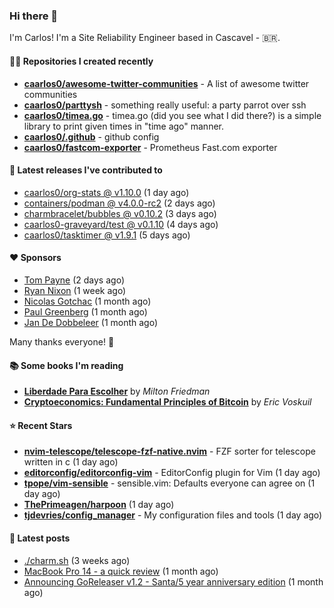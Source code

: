 ### Hi there 👋

I'm Carlos! I'm a Site Reliability Engineer based in Cascavel - 🇧🇷.

#### 👨‍💻 Repositories I created recently
- **[caarlos0/awesome-twitter-communities](https://github.com/caarlos0/awesome-twitter-communities)** - A list of awesome twitter communities
- **[caarlos0/parttysh](https://github.com/caarlos0/parttysh)** - something really useful: a party parrot over ssh
- **[caarlos0/timea.go](https://github.com/caarlos0/timea.go)** - timea.go (did you see what I did there?) is a simple library to print given times in &#34;time ago&#34; manner.
- **[caarlos0/.github](https://github.com/caarlos0/.github)** - github config
- **[caarlos0/fastcom-exporter](https://github.com/caarlos0/fastcom-exporter)** - Prometheus Fast.com exporter

#### 🚀 Latest releases I've contributed to


- [caarlos0/org-stats @ v1.10.0](https://github.com/caarlos0/org-stats/releases/tag/v1.10.0) (1 day ago)
- [containers/podman @ v4.0.0-rc2](https://github.com/containers/podman/releases/tag/v4.0.0-rc2) (2 days ago)
- [charmbracelet/bubbles @ v0.10.2](https://github.com/charmbracelet/bubbles/releases/tag/v0.10.2) (3 days ago)
- [caarlos0-graveyard/test @ v0.1.10](https://github.com/caarlos0-graveyard/test/releases/tag/v0.1.10) (4 days ago)
- [caarlos0/tasktimer @ v1.9.1](https://github.com/caarlos0/tasktimer/releases/tag/v1.9.1) (5 days ago)

#### ❤️ Sponsors
- [Tom Payne](https://github.com/twpayne) (2 days ago)
- [Ryan Nixon](https://github.com/taiidani) (1 week ago)
- [Nicolas Gotchac](https://github.com/ngotchac) (1 month ago)
- [Paul Greenberg](https://github.com/greenpau) (1 month ago)
- [Jan De Dobbeleer](https://github.com/JanDeDobbeleer) (1 month ago)

Many thanks everyone! 🙏

#### 📚 Some books I'm reading
- **[Liberdade Para Escolher](https://www.goodreads.com/book/show/17238591-liberdade-para-escolher)** by _Milton Friedman_
- **[Cryptoeconomics: Fundamental Principles of Bitcoin](https://www.goodreads.com/book/show/56919322-cryptoeconomics)** by _Eric Voskuil_

#### ⭐ Recent Stars


- **[nvim-telescope/telescope-fzf-native.nvim](https://github.com/nvim-telescope/telescope-fzf-native.nvim)** - FZF sorter for telescope written in c (1 day ago)
- **[editorconfig/editorconfig-vim](https://github.com/editorconfig/editorconfig-vim)** - EditorConfig plugin for Vim (1 day ago)
- **[tpope/vim-sensible](https://github.com/tpope/vim-sensible)** - sensible.vim: Defaults everyone can agree on (1 day ago)
- **[ThePrimeagen/harpoon](https://github.com/ThePrimeagen/harpoon)** (1 day ago)
- **[tjdevries/config_manager](https://github.com/tjdevries/config_manager)** - My configuration files and tools (1 day ago)

#### 📄 Latest posts
- [./charm.sh](https://carlosbecker.com/posts/charm/) (3 weeks ago)
- [MacBook Pro 14 - a quick review](https://carlosbecker.com/posts/macbook-pro-14/) (1 month ago)
- [Announcing GoReleaser v1.2 - Santa/5 year anniversary edition](https://carlosbecker.com/posts/goreleaser-v1.2/) (1 month ago)
